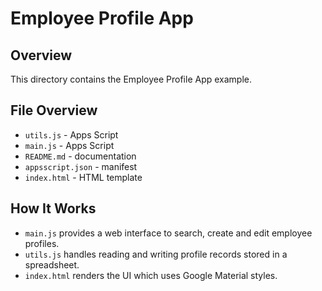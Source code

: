 # Employee Profile App

## Overview
This directory contains the Employee Profile App example.

## File Overview
- `utils.js` - Apps Script
- `main.js` - Apps Script
- `README.md` - documentation
- `appsscript.json` - manifest
- `index.html` - HTML template


## How It Works
- `main.js` provides a web interface to search, create and edit employee profiles.
- `utils.js` handles reading and writing profile records stored in a spreadsheet.
- `index.html` renders the UI which uses Google Material styles.
